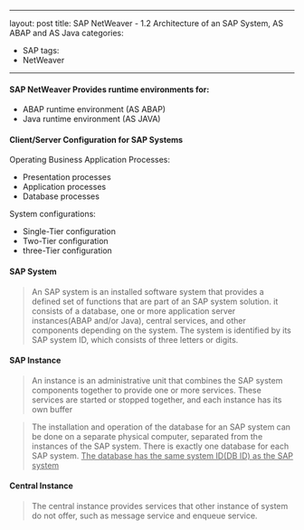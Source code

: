 ---
layout: post
title: SAP NetWeaver - 1.2 Architecture of an SAP System, AS ABAP and AS Java
categories:
- SAP
tags:
- NetWeaver

------

#### SAP NetWeaver Provides runtime environments for:

* ABAP runtime environment (AS ABAP)
* Java runtime environment (AS JAVA)

#### Client/Server Configuration for SAP Systems

Operating Business Application Processes:

* Presentation processes
* Application processes
* Database processes

System configurations:

* Single-Tier configuration
* Two-Tier configuration
* three-Tier configuration

#### SAP System

> An SAP system is an installed software system that provides a defined set of functions that are part of an SAP system solution. it consists of a database, one or more application server instances(ABAP and/or Java), central services, and other components depending on the system. The system is identified by its SAP system ID, which consists of three letters or digits.

#### SAP Instance

> An instance is an administrative unit that combines the SAP system components together to provide one or more services.  These services are started or stopped together, and each instance has its own buffer



> The installation and operation of the database for an SAP system can be done on a separate physical computer, separated from the instances of the SAP system. There is exactly one database for each SAP system. <u>The database has the same system ID(DB ID) as the SAP system</u>



#### Central Instance

> The central instance provides services that other instance of system do not offer, such as message service and enqueue service. 